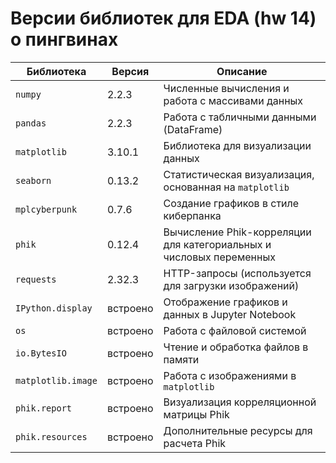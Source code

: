 # Версии библиотек для EDA (hw 14) о пингвинах

| Библиотека               | Версия     | Описание |
|--------------------------|-----------|----------|
| `numpy`                 | 2.2.3     | Численные вычисления и работа с массивами данных |
| `pandas`                | 2.2.3     | Работа с табличными данными (DataFrame) |
| `matplotlib`            | 3.10.1    | Библиотека для визуализации данных |
| `seaborn`               | 0.13.2    | Статистическая визуализация, основанная на `matplotlib` |
| `mplcyberpunk`          | 0.7.6     | Создание графиков в стиле киберпанка |
| `phik`                  | 0.12.4    | Вычисление Phik-корреляции для категориальных и числовых переменных |
| `requests`              | 2.32.3    | HTTP-запросы (используется для загрузки изображений) |
| `IPython.display`       | встроено  | Отображение графиков и данных в Jupyter Notebook |
| `os`                    | встроено  | Работа с файловой системой |
| `io.BytesIO`            | встроено  | Чтение и обработка файлов в памяти |
| `matplotlib.image`      | встроено  | Работа с изображениями в `matplotlib` |
| `phik.report`           | встроено  | Визуализация корреляционной матрицы Phik |
| `phik.resources`        | встроено  | Дополнительные ресурсы для расчета Phik |
